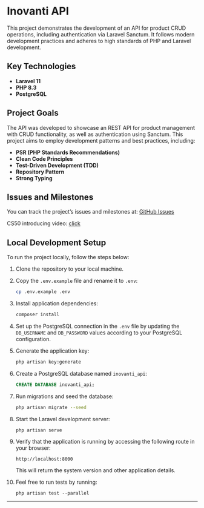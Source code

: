 # Inovanti API

This project demonstrates the development of an API for product CRUD operations, including authentication via Laravel Sanctum. It follows modern development practices and adheres to high standards of PHP and Laravel development.

## Key Technologies
- **Laravel 11**
- **PHP 8.3**
- **PostgreSQL**

## Project Goals
The API was developed to showcase an REST API for product management with CRUD functionality, as well as authentication using Sanctum. This project aims to employ development patterns and best practices, including:

- **PSR (PHP Standards Recommendations)**
- **Clean Code Principles**
- **Test-Driven Development (TDD)**
- **Repository Pattern**
- **Strong Typing**

## Issues and Milestones
You can track the project’s issues and milestones at: [GitHub Issues](https://github.com/MuriloMelo94/inovanti-api/issues?q=is%3Aissue) 

CS50 introducing video: [click](https://youtu.be/tT-suhlltlU)

## Local Development Setup

To run the project locally, follow the steps below:

1. Clone the repository to your local machine.

2. Copy the `.env.example` file and rename it to `.env`:
    ```bash
    cp .env.example .env
    ```
3. Install application dependencies:
    ```bash
    composer install
    ```

4. Set up the PostgreSQL connection in the `.env` file by updating the `DB_USERNAME` and `DB_PASSWORD` values according to your PostgreSQL configuration.

5. Generate the application key:
    ```bash
    php artisan key:generate
    ```

6. Create a PostgreSQL database named `inovanti_api`:
    ```sql
    CREATE DATABASE inovanti_api;
    ```

7. Run migrations and seed the database:
    ```bash
    php artisan migrate --seed
    ```

8. Start the Laravel development server:
    ```bash
    php artisan serve
    ```

9. Verify that the application is running by accessing the following route in your browser:
    ```
    http://localhost:8000
    ```
    This will return the system version and other application details.

10. Feel free to run tests by running:
    ```
    php artisan test --parallel
    ```

---

